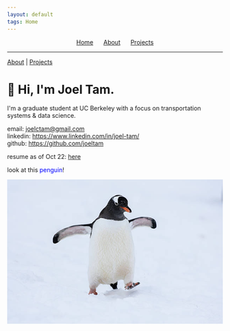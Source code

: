 ```yaml
---
layout: default
tags: Home
---
```


<nav style="text-align: center;">
  <a href="/" style="margin-right: 20px;">Home</a>
  <a href="/about" style="margin-right: 20px;">About</a>
  <a href="/projects">Projects</a>
</nav>

---


[About](./about.md) | [Projects](./projects.md)

# 👋 Hi, I'm Joel Tam.
I'm a graduate student at UC Berkeley with a focus on transportation systems & data science.

email: <joelctam@gmail.com> <br> linkedin: <https://www.linkedin.com/in/joel-tam/> <br> github: <https://github.com/joeltam>

resume as of Oct 22: [here](./joeltamresume.pdf)

<!-- ### See my projects: [here](./projects.md) -->


look at this <font color="blue">penguin</font>!

![this is a penguin](./penguin.jpg)


